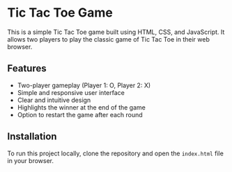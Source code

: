 # Tic Tac Toe Game

This is a simple Tic Tac Toe game built using HTML, CSS, and JavaScript. It allows two players to play the classic game of Tic Tac Toe in their web browser.

## Features

- Two-player gameplay (Player 1: O, Player 2: X)
- Simple and responsive user interface
- Clear and intuitive design
- Highlights the winner at the end of the game
- Option to restart the game after each round

## Installation

To run this project locally, clone the repository and open the `index.html` file in your browser.

